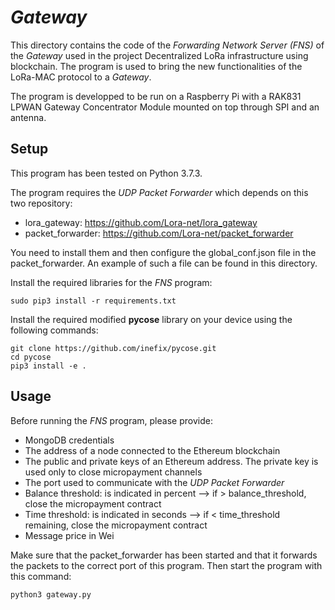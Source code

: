 # _Gateway_

This directory contains the code of the _Forwarding Network Server (FNS)_ of the _Gateway_ used in the project Decentralized LoRa infrastructure using blockchain. The program is used to bring the new functionalities of the LoRa-MAC protocol to a _Gateway_.

The program is developped to be run on a Raspberry Pi with a RAK831 LPWAN Gateway Concentrator Module mounted on top through SPI and an antenna.


## Setup

This program has been tested on Python 3.7.3.

The program requires the _UDP Packet Forwarder_  which depends on this two repository:
* lora_gateway: https://github.com/Lora-net/lora_gateway
* packet_forwarder: https://github.com/Lora-net/packet_forwarder

You need to install them and then configure the global_conf.json file in the packet_forwarder. An example of such a file can be found in this directory.

Install the required libraries for the _FNS_ program:
```
sudo pip3 install -r requirements.txt
```

Install the required modified __pycose__ library on your device using the following commands:
```
git clone https://github.com/inefix/pycose.git
cd pycose
pip3 install -e .
```

## Usage

Before running the _FNS_ program, please provide:
* MongoDB credentials
* The address of a node connected to the Ethereum blockchain
* The public and private keys of an Ethereum address. The private key is used only to close micropayment channels
* The port used to communicate with the _UDP Packet Forwarder_
* Balance threshold: is indicated in percent --> if > balance_threshold, close the micropayment contract
* Time threshold: is indicated in seconds --> if < time_threshold remaining, close the micropayment contract
* Message price in Wei

Make sure that the packet_forwarder has been started and that it forwards the packets to the correct port of this program. Then start the program with this command:
```
python3 gateway.py
```

